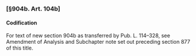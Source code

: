 ### [§904b. Art. 104b] ###

#### Codification ####

For text of new section 904b as transferred by Pub. L. 114–328, see Amendment of Analysis and Subchapter note set out preceding section 877 of this title.